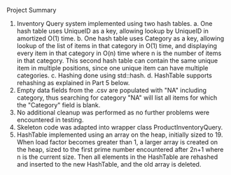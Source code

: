 Project Summary

1. Inventory Query system implemented using two hash tables.
    a. One hash table uses UniqueID as a key, allowing lookup by UniqueID in amortized O(1) time.
    b. One hash table uses Category as a key, allowing lookup of the list of items in that category in O(1) time, and displaying every item in that category in O(n) time where n is the number of items in that category. This second hash table can contain the same unique item in multiple positions, since one unique item can have multiple categories.
    c. Hashing done using std::hash.
    d. HashTable supports rehashing as explained in Part 5 below.
2. Empty data fields from the .csv are populated with "NA" including category, thus searching for category "NA" will list all items for which the "Category" field is blank.
3. No additional cleanup was performed as no further problems were encountered in testing.
4. Skeleton code was adapted into wrapper class ProductInventoryQuery.
5. HashTable implemented using an array on the heap, initially sized to 19. When load factor becomes greater than 1, a larger array is created on the heap, sized to the first prime number encountered after 2n+1 where n is the current size. Then all elements in the HashTable are rehashed and inserted to the new HashTable, and the old array is deleted.
